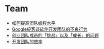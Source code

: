Team  
==========

- [如何提高团队编程水平](http://blog.jobbole.com/11835/)  
- [Google极客谈软件开发团队的不良行为](http://www.infoq.com/cn/news/2013/03/google-geek)  
- [创业团队成员的「挑战」以及「成长」的问题](http://dbanotes.net/startup/Challenge_and_Grow_up.html)  
- [开发团队的效率](http://coolshell.cn/articles/11656.html)  